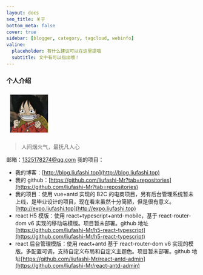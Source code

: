 ```yaml
---
layout: docs
seo_title: 关于
bottom_meta: false
cover: true
sidebar: [blogger, category, tagcloud, webinfo]
valine:
  placeholder: 有什么建议可以在这里提哦
  subtitle: 文中有可以指出哦！
---
```


### 个人介绍

<img src='../img/avatar.jpg' width="100" height="100" style="margin:10px">

> 人间烟火气，最抚凡人心

邮箱：1325178274@qq.com
我的项目：

- 我的博客：[http://blog.liufashi.top](http://blog.liufashi.top)
- 我的 github：[https://github.com/liufashi-Mr?tab=repositories](https://github.com/liufashi-Mr?tab=repositories)
- 我的项目：使用 vue+antd 实现的 B2C 的电商项目，另有后台管理系统暂未上线，是毕业设计的项目，现在看来虽然十分简陋，但是很有意义。[http://expo.liufashi.top](http://expo.liufashi.top)
- react H5 模版：使用 react+typescript+antd-mobile，基于 react-router-dom v6 实现的移动端模版。项目暂未部署。github 地址[https://github.com/liufashi-Mr/h5-react-typescript](https://github.com/liufashi-Mr/h5-react-typescript)
- react 后台管理模版：使用 react+antd 基于 react-router-dom v6 实现的模版。多配置可调，支持自定义布局和自定义主题色。项目暂未部署。github 地址[https://github.com/liufashi-Mr/react-antd-admin](https://github.com/liufashi-Mr/react-antd-admin)
